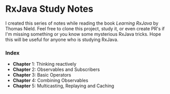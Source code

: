 # RxJava Study Notes

I created this series of notes while reading the book *Learning RxJava* by Thomas Nield. Feel free to clone this project, study it, or even create PR's if I'm missing something or you know some mysterious RxJava tricks. Hope this will be useful for anyone who is studying RxJava.

### Index
* **Chapter** 1: Thinking reactively
* **Chapter** 2: Observables and Subscribers
* **Chapter** 3: Basic Operators
* **Chapter** 4: Combining Observables
* **Chapter** 5: Multicasting, Replaying and Caching

